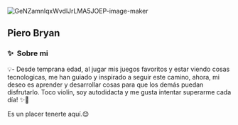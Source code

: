 ![GeNZamnlqxWvdlJrLMA5JOEP-image-maker](https://github.com/PieroBryanBL/PieroBryanBL/assets/107169260/674bd80b-05d0-4c4e-87f9-94140cdda97d)

<h2>Piero Bryan</h2>

### ✨ &nbsp;Sobre mi

💡- Desde temprana edad, al jugar mis juegos favoritos y estar viendo cosas tecnologicas, me han guiado y inspirado a seguir este camino, ahora, mi deseo es aprender y desarrollar cosas para que los demás puedan disfrutarlo. Toco violín, soy autodidacta y me gusta intentar superarme cada día! ✨🚀

Es un placer tenerte aquí.😊
